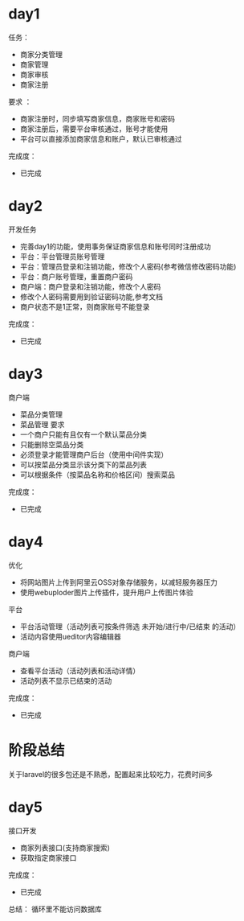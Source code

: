 # day1
任务：
- 商家分类管理 
- 商家管理 
- 商家审核
- 商家注册

要求 ：
- 商家注册时，同步填写商家信息，商家账号和密码 
- 商家注册后，需要平台审核通过，账号才能使用 
- 平台可以直接添加商家信息和账户，默认已审核通过

完成度：
- 已完成

# day2
开发任务
- 完善day1的功能，使用事务保证商家信息和账号同时注册成功
- 平台：平台管理员账号管理
- 平台：管理员登录和注销功能，修改个人密码(参考微信修改密码功能)
- 平台：商户账号管理，重置商户密码
- 商户端：商户登录和注销功能，修改个人密码
- 修改个人密码需要用到验证密码功能,参考文档
- 商户状态不是1正常，则商家账号不能登录

完成度：
- 已完成

# day3
商户端 
- 菜品分类管理 
- 菜品管理 
要求 
- 一个商户只能有且仅有一个默认菜品分类 
- 只能删除空菜品分类 
- 必须登录才能管理商户后台（使用中间件实现） 
- 可以按菜品分类显示该分类下的菜品列表 
- 可以根据条件（按菜品名称和价格区间）搜索菜品

完成度：
- 已完成

# day4
优化 
- 将网站图片上传到阿里云OSS对象存储服务，以减轻服务器压力
- 使用webuploder图片上传插件，提升用户上传图片体验

平台 
- 平台活动管理（活动列表可按条件筛选 未开始/进行中/已结束 的活动） 
- 活动内容使用ueditor内容编辑器

商户端 
- 查看平台活动（活动列表和活动详情） 
- 活动列表不显示已结束的活动

完成度：
- 已完成

# 阶段总结
关于laravel的很多包还是不熟悉，配置起来比较吃力，花费时间多

#  day5
接口开发 
 - 商家列表接口(支持商家搜索) 
 - 获取指定商家接口
 
完成度：

- 已完成

总结：
循环里不能访问数据库




